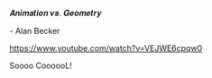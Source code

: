 <p>𝑨𝒏𝒊𝒎𝒂𝒕𝒊𝒐𝒏 𝒗𝒔. 𝑮𝒆𝒐𝒎𝒆𝒕𝒓𝒚</p><p>- Alan Becker</p><p><a href="https://www.youtube.com/watch?v=VEJWE6cpqw0" target="_blank" rel="nofollow noopener" translate="no"><span class="invisible">https://www.</span><span class="">youtube.com/watch?v=VEJWE6cpqw0</span><span class="invisible"></span></a></p><p>Soooo CoooooL!</p>